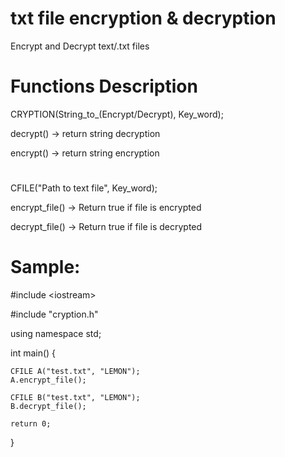 # txt file encryption & decryption
Encrypt and Decrypt text/.txt files 

# Functions Description 
CRYPTION(String_to_(Encrypt/Decrypt), Key_word); 

decrypt() -> return string decryption

encrypt() -> return string encryption
# 

CFILE("Path to text file", Key_word);

encrypt_file() -> Return true if file is encrypted 

decrypt_file() -> Return true if file is decrypted

# Sample:
   #include \<iostream\>
   
   #include "cryption.h"

  using namespace std; 

  int main() {


    CFILE A("test.txt", "LEMON"); 
    A.encrypt_file(); 

    CFILE B("test.txt", "LEMON");
    B.decrypt_file(); 

    return 0;
  }
